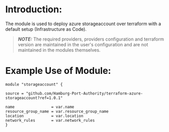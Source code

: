 # Introduction:

The module is used to deploy azure storageaccount over terraform with a default setup (Infrastructure as Code).

> **_NOTE:_** The required providers, providers configuration and terraform version are maintained in the user's configuration and are not maintained in the modules themselves.

# Example Use of Module:

    module "storageaccount" {

    source = "github.com/Hamburg-Port-Authority/terraform-azure-storageaccount?ref=1.0.1"

    name                = var.name
    resource_group_name = var.resource_group_name
    location            = var.location
    network_rules       = var.network_rules
    }
